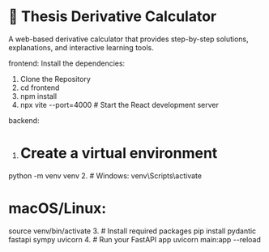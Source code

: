 # 📘 Thesis Derivative Calculator

A web-based derivative calculator that provides step-by-step solutions, explanations, and interactive learning tools.

frontend:
Install the dependencies:
1. Clone the Repository
2. cd frontend
3. npm install
4. npx vite --port=4000 # Start the React development server

backend:
1. # Create a virtual environment
  python -m venv venv
2. # Windows:
  venv\Scripts\activate
  # macOS/Linux:
  source venv/bin/activate
3. # Install required packages
  pip install pydantic fastapi sympy uvicorn
4. # Run your FastAPI app
uvicorn main:app --reload
